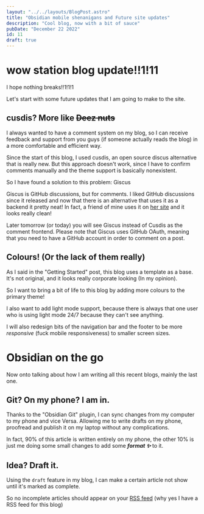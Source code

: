 ```yaml
---
layout: "../../layouts/BlogPost.astro"
title: "Obsidian mobile shenanigans and Future site updates"
description: "Cool blog, now with a bit of sauce"
pubDate: "December 22 2022"
id: 11
draft: true
---
```


# wow station blog update!!1!11

I hope nothing breaks!!1!1!1

Let's start with some future updates that I am going to make to the site.

## cusdis? More like ~~Deez nuts~~

I always wanted to have a comment system on my blog, so I can receive feedback and support from you guys (if someone actually reads the blog) in a more comfortable and efficient way.

Since the start of this blog, I used cusdis, an open source discus alternative that is really new. But this approach doesn't work, since I have to confirm comments manually and the theme support is basically nonexistent.

So I have found a solution to this problem: Giscus

Giscus is GitHub discussions, but for comments. I liked GitHub discussions since it released and now that there is an alternative that uses it as a backend it pretty neat! In fact, a friend of mine uses it on [her site](https://me.lea.pet/posts/) and it looks really clean!

Later tomorrow (or today) you will see Giscus instead of Cusdis as the comment frontend. Please note that Giscus uses GitHub OAuth, meaning that you need to have a GitHub account in order to comment on a post.

## Colours! (Or the lack of them really)

As I said in the "Getting Started" post, this blog uses a template as a base. It's not original, and it looks really corporate looking (In my opinion).

So I want to bring a bit of life to this blog by adding more colours to the primary theme!

I also want to add light mode support, because there is always that one user who is using light mode 24/7 because they can't see anything.

I will also redesign bits of the navigation bar and the footer to be more *responsive* (fuck mobile responsiveness) to smaller screen sizes.

# Obsidian on the go

Now onto talking about how I am writing all this recent blogs, mainly the last one.

## Git? On my phone? I am in.

Thanks to the "Obsidian Git" plugin, I can sync changes from my computer to my phone and vice Versa. Allowing me to write drafts on my phone, proofread and publish it on my laptop without any complications. 

In fact, 90% of this article is written entirely on my phone, the other 10% is just me doing some small changes to add some ***format ✨*** to it.

## Idea? Draft it.

Using the `draft` feature in my blog, I can make a certain article not show until it's marked as complete.

So no incomplete articles should appear on your [RSS feed](https://blog.stationarystation.vercel.app/rss.xml) (why yes I have a RSS feed for this blog)